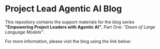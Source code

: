 # Project Lead Agentic AI Blog

This repository contains the support materials for the blog series **"Empowering Project Leaders with Agentic AI"**, Part One: *"Dawn of Large Language Models"*.

For more information, please visit the blog using the link below:
